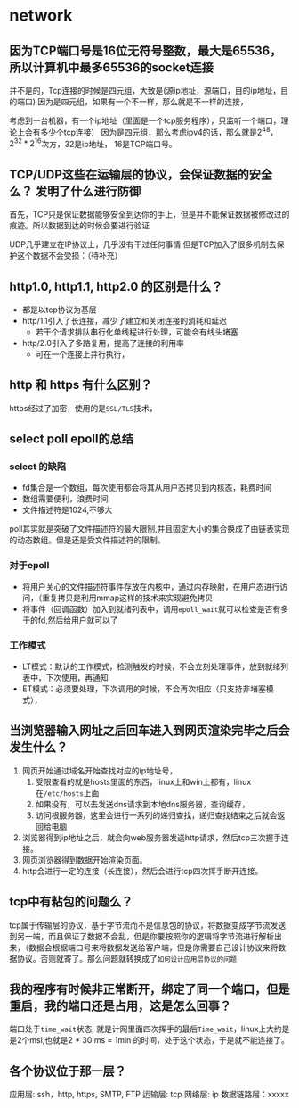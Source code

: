 # network

## 因为TCP端口号是16位无符号整数，最大是65536，所以计算机中最多65536的socket连接

并不是的，Tcp连接的时候是四元组，大致是(源ip地址，源端口，目的ip地址，目的端口)
因为是四元组，如果有一个不一样，那么就是不一样的连接，

考虑到一台机器，有一个ip地址（里面是一个tcp服务程序），只监听一个端口，理论上会有多少个tcp连接）
因为是四元组，那么考虑ipv4的话，那么就是$2^48$，$2^32 * 2^16$次方，32是ip地址， 16是TCP端口号。

## TCP/UDP这些在运输层的协议，会保证数据的安全么？ 发明了什么进行防御

首先，TCP只是保证数据能够安全到达你的手上，但是并不能保证数据被修改过的痕迹。所以数据到达的时候会要进行验证

UDP几乎建立在IP协议上，几乎没有干过任何事情
但是TCP加入了很多机制去保护这个数据不会受损：（待补充）

## http1.0, http1.1, http2.0 的区别是什么？

- 都是以tcp协议为基层
- http/1.1引入了长连接，减少了建立和关闭连接的消耗和延迟
  - 若干个请求排队串行化单线程进行处理，可能会有线头堵塞
- http/2.0引入了多路复用，提高了连接的利用率
  - 可在一个连接上并行执行，

## http 和 https 有什么区别？

https经过了加密，使用的是`SSL/TLS`技术，

## select poll epoll的总结

### select 的缺陷

- fd集合是一个数组，每次使用都会将其从用户态拷贝到内核态，耗费时间
- 数组需要便利，浪费时间
- 文件描述符是1024,不够大

poll其实就是突破了文件描述符的最大限制,并且固定大小的集合换成了由链表实现的动态数组。但是还是受文件描述符的限制。

### 对于epoll

- 将用户关心的文件描述符事件存放在内核中，通过内存映射，在用户态进行访问，（重复拷贝是利用mmap这样的技术来实现避免拷贝
- 将事件（回调函数）加入到就绪列表中，调用`epoll_wait`就可以检查是否有多于的fd,然后给用户就可以了

### 工作模式

- LT模式：默认的工作模式，检测触发的时候，不会立刻处理事件，放到就绪列表中，下次使用，再通知
- ET模式：必须要处理，下次调用的时候，不会再次相应（只支持非堵塞模式），

## 当浏览器输入网址之后回车进入到网页渲染完毕之后会发生什么？

1. 网页开始通过域名开始查找对应的ip地址号，
   1. 受限查看的就是hosts里面的东西，linux上和win上都有，linux在`/etc/hosts`上面
   2. 如果没有，可以去发送dns请求到本地dns服务器，查询缓存，
   3. 访问根服务器，这里会进行一系列的递归查找，递归查找结束之后就会返回给电脑
2. 浏览器得到ip地址之后，就会向web服务器发送http请求，然后tcp三次握手连接。
3. 网页浏览器得到数据开始渲染页面。
4. http会进行一定的连接（长连接），然后会进行tcp四次挥手断开连接。

## tcp中有粘包的问题么？

tcp属于传输层的协议，基于字节流而不是信息包的协议，将数据变成字节流发送到另一端，而且保证了数据不会乱，但是你要按照你的逻辑将字节流进行解析出来，（数据会根据端口号来将数据发送给客户端，但是你需要自己设计协议来将数据协议。否则就寄了。那么问题就转换成了`如何设计应用层协议的问题`

## 我的程序有时候非正常断开，绑定了同一个端口，但是重启，我的端口还是占用，这是怎么回事？

端口处于`time_wait`状态, 就是计网里面四次挥手的最后`Time_wait`，linux上大约是是2个msl,也就是2 * 30 ms = 1min 的时间，处于这个状态，于是就不能连接了。

## 各个协议位于那一层？

应用层: ssh，http, https, SMTP, FTP
运输层: tcp
网络层: ip
数据链路层：xxxxx